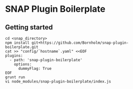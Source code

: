 # SNAP Plugin Boilerplate

## Getting started

```
cd <snap_directory>
npm install git+https://github.com/Bornholm/snap-plugin-boilerplate.git
cat >> "config/`hostname`.yaml" <<EOF
plugins:
  - path: 'snap-plugin-boilerplate'
    options:
      dummyFlag: True
EOF
grunt run
vi node_modules/snap-plugin-boilerplate/index.js
```
